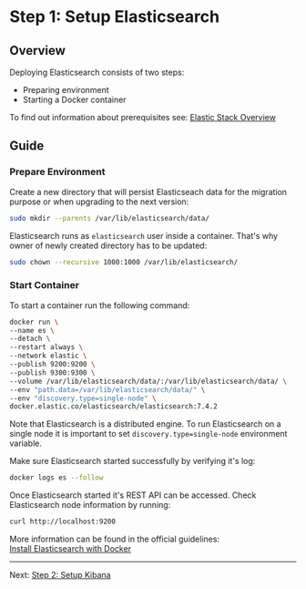 # Step 1: Setup Elasticsearch

## Overview

Deploying Elasticsearch consists of two steps:
- Preparing environment
- Starting a Docker container

To find out information about prerequisites see: [Elastic Stack Overview](00-overview.md)

## Guide

### Prepare Environment

Create a new directory that will persist Elasticseach data for the migration purpose or when upgrading to the next version:

```bash
sudo mkdir --parents /var/lib/elasticsearch/data/
```

Elasticsearch runs as `elasticsearch` user inside a container. That's why owner of newly created directory has to be updated:

```bash
sudo chown --recursive 1000:1000 /var/lib/elasticsearch/
```

### Start Container

To start a container run the following command:
```bash
docker run \
--name es \
--detach \
--restart always \
--network elastic \
--publish 9200:9200 \
--publish 9300:9300 \
--volume /var/lib/elasticsearch/data/:/var/lib/elasticsearch/data/ \
--env "path.data=/var/lib/elasticsearch/data/" \
--env "discovery.type=single-node" \
docker.elastic.co/elasticsearch/elasticsearch:7.4.2
```

Note that Elasticsearch is a distributed engine. To run Elasticsearch on a single node it is important to set `discovery.type=single-node` environment variable.

Make sure Elasticsearch started successfully by verifying it's log:
```bash
docker logs es --follow
```

Once Elasticsearch started it's REST API can be accessed. Check Elasticsearch node information by running:
```bash
curl http://localhost:9200
```

More information can be found in the official guidelines:  
[Install Elasticsearch with Docker](https://www.elastic.co/guide/en/elasticsearch/reference/current/docker.html)

---

Next: [Step 2: Setup Kibana](02-kibana.md)